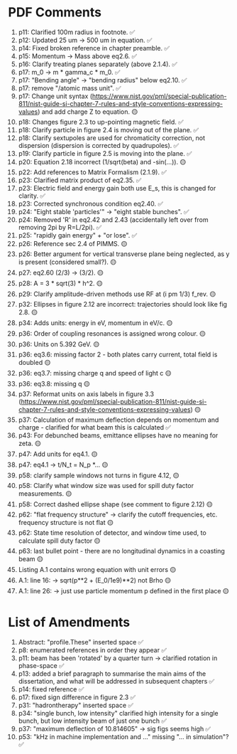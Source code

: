 # PDF Comments
1. p11: Clarified 100m radius in footnote. ✅
2. p12: Updated 25 um -> 500 um in equation. ✅
3. p14: Fixed broken reference in chapter preamble. ✅
4. p15: Momentum -> Mass above eq2.6. ✅
5. p16: Clarify treating planes separately (above 2.1.4). ✅
6. p17: m_0 -> m * gamma_c * m_0. ✅
7. p17: "Bending angle" -> "bending radius" below eq2.10. ✅
8. p17: remove "/atomic mass unit". ✅
9. p17: Change unit syntax (https://www.nist.gov/pml/special-publication-811/nist-guide-si-chapter-7-rules-and-style-conventions-expressing-values) and add charge Z to equation. 🟡
10. p18: Changes figure 2.3 to up-pointing magnetic field. ✅
11. p18: Clarify particle in figure 2.4 is moving out of the plane. ✅
12. p18: Clarify sextupoles are used for chromaticity correction, not dispersion (dispersion is corrected by quadrupoles). ✅
13. p19: Clarify particle in figure 2.5 is moving into the plane. ✅
14. p20: Equation 2.18 incorrect (1/sqrt(beta) and -sin(...)). 🟡
15. p22: Add references to Matrix Formalism (2.1.9). ✅
16. p23: Clarified matrix product of eq2.35. ✅
17. p23: Electric field and energy gain both use E_s, this is changed for clarity. ✅
18. p23: Corrected synchronous condition eq2.40. ✅
19. p24: "Eight stable 'particles'" -> "eight stable bunches". ✅
20. p24: Removed 'R' in eq2.42 and 2.43 (accidentally left over from removing 2pi by R=L/2pi). ✅
21. p25: "rapidly gain energy" + "or lose". ✅
22. p26: Reference sec 2.4 of PIMMS. 🟡
23. p26: Better argument for vertical transverse plane being neglected, as y is present (considered small?). 🟡
24. p27: eq2.60 (2/3) -> (3/2). 🟡
25. p28: A = 3 * sqrt(3) * h^2. 🟡
26. p29: Clarify amplitude-driven methods use RF at (i pm 1/3) f_rev. 🟡
27. p32: Ellipses in figure 2.12 are incorrect: trajectories should look like fig 2.8. 🟡
28. p34: Adds units: energy in eV, momentum in eV/c. 🟡
29. p36: Order of coupling resonances is assigned wrong colour. 🟡
30. p36: Units on 5.392 GeV. 🟡
31. p36: eq3.6: missing factor 2 - both plates carry current, total field is doubled 🟡
32. p36: eq3.7: missing charge q and speed of light c 🟡
33. p36: eq3.8: missing q 🟡
34. p37: Reformat units on axis labels in figure 3.3 (https://www.nist.gov/pml/special-publication-811/nist-guide-si-chapter-7-rules-and-style-conventions-expressing-values) 🟡
35. p37: Calculation of maximum deflection depends on momentum and charge - clarified for what beam this is calculated ✅
36. p43: For debunched beams, emittance ellipses have no meaning for zeta. 🟡
37. p47: Add units for eq4.1. 🟡
38. p47: eq4.1 -> t/N_t = N_p *... 🟡
39. p58: clarify sample windows not turns in figure 4.12, 🟡
40. p58: Clarify what window size was used for spill duty factor measurements. 🟡
41. p58: Correct dashed ellipse shape (see comment to figure 2.12) 🟡
42. p62: "flat frequency structure" -> clarify the cutoff frequencies, etc. frequency structure is not flat 🟡
43. p62: State time resolution of detector, and window time used, to calculate spill duty factor 🟡
44. p63: last bullet point - there are no longitudinal dynamics in a coasting beam 🟡
45. Listing A.1 contains wrong equation with unit errors 🟡
46. A.1: line 16: -> sqrt(p**2 + (E_0/1e9)**2) not Brho 🟡
47. A.1: line 26: -> just use particle momentum p defined in the first place 🟡

# List of Amendments
1. Abstract: "profile.These" inserted space ✅
2. p8: enumerated references in order they appear ✅
3. p11: beam has been 'rotated' by a quarter turn -> clarified rotation in phase-space ✅
4. p13: added a brief paragraph to summarise the main aims of the dissertation, and what will be addressed in subsequent chapters ✅
5. p14: fixed reference ✅
6. p17: fixed sign difference in figure 2.3 ✅
7. p31: "hadrontherapy" inserted space ✅
8. p34: "single bunch, low intensity" clarified high intensity for a single bunch, but low intensity beam of just one bunch ✅
9. p37: "maximum deflection of 10.814605" -> sig figs seems high ✅
10. p53: "kHz in machine implementation and ..." missing "... in simulation"? ✅